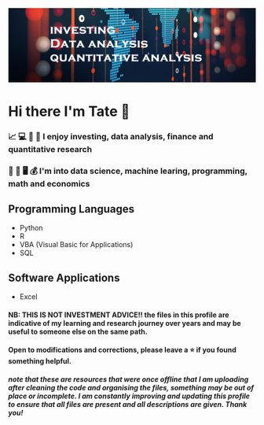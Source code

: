<img src = "profile.png">

# Hi there I'm Tate 👋

### 📈 💻 🔣 💸 I enjoy investing, data analysis, finance and quantitative research
### 🤖 💱 🖥️ 💰 I'm into data science, machine learing, programming, math and economics

## Programming Languages
- Python
- R
- VBA (Visual Basic for Applications)
- SQL

## Software Applications
- Excel

#### NB: THIS IS NOT INVESTMENT ADVICE!! the files in this profile are indicative of my learning and research journey over years and may be useful to someone else on the same path.
#### Open to modifications and corrections, please leave a ⭐ if you found something helpful. 
#### _note that these are resources that were once offline that I am uploading after cleaning the code and organising the files, something may be out of place or incomplete. I am constantly improving and updating this profile to ensure that all files are present and all descriptions are given. Thank you!_
